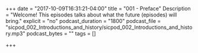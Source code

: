 +++
date = "2017-10-09T16:31:21-04:00"
title = "001 - Preface"
Description = "Welcome! This episodes talks about what the future (episodes) will bring."
explicit = "no"
podcast_duration = "1800"
podcast_file = "sicpod_002_Introductions_and_history/sicpod_002_Introductions_and_history.mp3"
podcast_bytes = ""
tags = []

+++



